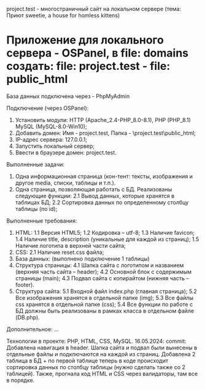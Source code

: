 project.test - многостраничный сайт на локальном сервере (тема: Приют sweetie, a house for homless kittens)
<h1>Приложение для локального сервера - OSPanel, в file: domains создать: file: project.test - file: public_html</h1>

База данных подключена через - PhpMyAdmin

Подключение (через OSPanel):
1. Установить модули: HTTP (Apache_2.4-PHP_8.0-8.1), PHP (PHP_8.1) MySQL (MySQL-8.0-Win10);
2. Добавить домен: Имя - project.test, Папка - \project.test\public_html;
3. IP-адрес сервера: 127.0.0.1;
4. Запустить локальный сервер;
5. Ввести в браузере домен: project.test.

Выполненные задачи:
1.	Одна информационная страница (кон-тент: тексты, изображения и другое media, списки, таблицы и т.п.).
2.	Одна страница, позволяющая работать с БД. Реализованы следующие функции:
  2.1 Вывод данных, которые хранятся в таблицах БД;
  2.2 Сортировка данных по определенному столбцу таблицы (по id);

Выполненные требования:
1.	HTML:
  1.1 Версия HTML5;
  1.2 Кодировка – utf-8;
  1.3 Наличие favicon;
  1.4 Наличие title, description (уникальные для каждой из страниц);
  1.5 Наличие логотипа в верхней части сайта;
2.	CSS:
   2.1 Наличие reset.css файла;
3. База данных:
   (выполнено подключение 1 таблицы)
4. Структура страницы:
  4.1 Шапка сайта с логотипом и названием (верхняя часть сайта – header); 
  4.2 Основной блок с содержимым страницы (main);
  4.3 Подвал сайта с копирайтом (нижняя часть – footer).
5.	Структура сайта:
  5.1 Входной файл index.php (главная страница);
  5.2 Все изображения хранятся в отдельной папке (img);
  5.3 Все файлы css хранятся в отдельной папке (css);
  5.4 Все функции по работе с БД должны быть реализованы в рамках класса в отдельном файле (DB.php).

Дополнительное:
...

Технологии в проекте: PHP, HTML, CSS, MySQL.
16.05.2024: commit: Добавлена навигация в header. Шапка сайта и подвал были вынесены в отдельные файлы и подключаются на каждой из страниц. Добавлена 2 таблица в БД + по первой таблице теперь в коде происходит сортировка данных по столбцу таблицы (нужно сделать также со 2 таблицей). Также, прогнала код HTML и CSS через валидаторы, там все в порядке.
